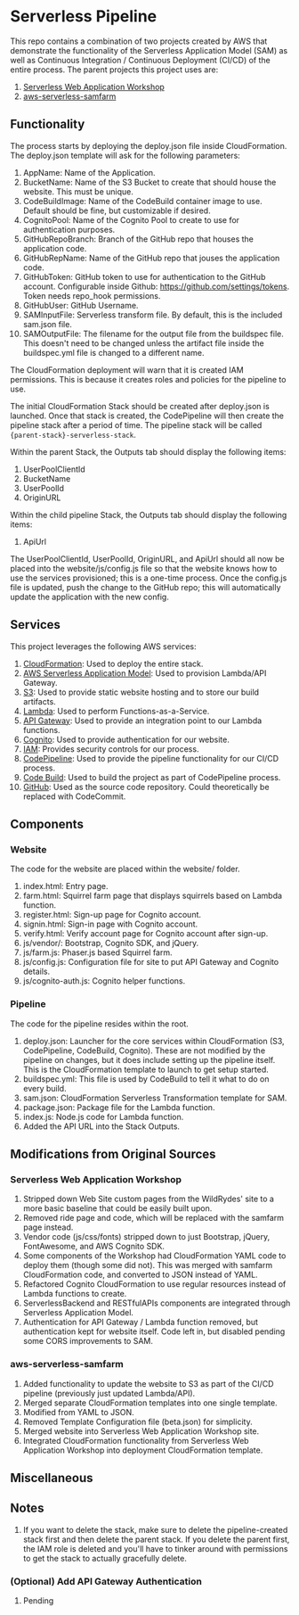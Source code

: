 # Serverless Pipeline
This repo contains a combination of two projects created by AWS that demonstrate the functionality of the Serverless Application Model (SAM) as well as Continuous Integration / Continuous Deployment (CI/CD) of the entire process.
The parent projects this project uses are:

1. [Serverless Web Application Workshop](https://github.com/awslabs/aws-serverless-workshops/tree/master/WebApplication/)
2. [aws-serverless-samfarm](https://github.com/awslabs/aws-serverless-samfarm)

## Functionality

The process starts by deploying the deploy.json file inside CloudFormation. The deploy.json template will ask for the following parameters:

1. AppName: Name of the Application.
2. BucketName: Name of the S3 Bucket to create that should house the website. This must be unique.
3. CodeBuildImage: Name of the CodeBuild container image to use. Default should be fine, but customizable if desired.
4. CognitoPool: Name of the Cognito Pool to create to use for authentication purposes.
5. GitHubRepoBranch: Branch of the GitHub repo that houses the application code.
6. GitHubRepName: Name of the GitHub repo that jouses the application code.
7. GitHubToken: GitHub token to use for authentication to the GitHub account. Configurable inside Github: https://github.com/settings/tokens. Token needs repo_hook permissions.
8. GitHubUser: GitHub Username.
9. SAMInputFile: Serverless transform file. By default, this is the included sam.json file.
10. SAMOutputFile: The filename for the output file from the buildspec file. This doesn't need to be changed unless the artifact file inside the buildspec.yml file is changed to a different name.

The CloudFormation deployment will warn that it is created IAM permissions. This is because it creates roles and policies for the pipeline to use.

The initial CloudFormation Stack should be created after deploy.json is launched. Once that stack is created, the CodePipeline will then create the pipeline stack after a period of time. The pipeline stack will be called ``{parent-stack}-serverless-stack``.

Within the parent Stack, the Outputs tab should display the following items:

1. UserPoolClientId
2. BucketName
3. UserPoolId
4. OriginURL

Within the child pipeline Stack, the Outputs tab should display the following items:

1. ApiUrl

The UserPoolClientId, UserPoolId, OriginURL, and ApiUrl should all now be placed into the website/js/config.js file so that the website knows how to use the services provisioned; this is a one-time process. Once the config.js file is updated, push the change to the GitHub repo; this will automatically update the application with the new config.

## Services

This project leverages the following AWS services:
1. [CloudFormation](https://aws.amazon.com/cloudformation/): Used to deploy the entire stack.
2. [AWS Serverless Application Model](https://aws.amazon.com/about-aws/whats-new/2016/11/introducing-the-aws-serverless-application-model/): Used to provision Lambda/API Gateway.
3. [S3](https://aws.amazon.com/s3/): Used to provide static website hosting and to store our build artifacts.
4. [Lambda](https://aws.amazon.com/lambda/): Used to perform Functions-as-a-Service.
5. [API Gateway](https://aws.amazon.com/api-gateway/): Used to provide an integration point to our Lambda functions.
6. [Cognito](https://aws.amazon.com/cognito/): Used to provide authentication for our website.
7. [IAM](https://aws.amazon.com/iam/): Provides security controls for our process.
8. [CodePipeline](https://aws.amazon.com/codepipeline/): Used to provide the pipeline functionality for our CI/CD process.
9. [Code Build](https://aws.amazon.com/codebuild/): Used to build the project as part of CodePipeline process.
10. [GitHub](http://www.github.com): Used as the source code repository. Could theoretically be replaced with CodeCommit.

## Components

### Website

The code for the website are placed within the website/ folder.

1. index.html: Entry page.
2. farm.html: Squirrel farm page that displays squirrels based on Lambda function.
3. register.html: Sign-up page for Cognito account.
4. signin.html: Sign-in page with Cognito account.
5. verify.html: Verify account page for Cognito account after sign-up.
6. js/vendor/: Bootstrap, Cognito SDK, and jQuery.
7. js/farm.js: Phaser.js based Squirrel farm.
8. js/config.js: Configuration file for site to put API Gateway and Cognito details.
9. js/cognito-auth.js: Cognito helper functions.

### Pipeline

The code for the pipeline resides within the root.

1. deploy.json: Launcher for the core services within CloudFormation (S3, CodePipeline, CodeBuild, Cognito). These are not modified by the pipeline on changes, but it does include setting up the pipeline itself. This is the CloudFormation template to launch to get setup started.
2. buildspec.yml: This file is used by CodeBuild to tell it what to do on every build.
3. sam.json: CloudFormation Serverless Transformation template for SAM.
4. package.json: Package file for the Lambda function.
5. index.js: Node.js code for Lambda function.
6. Added the API URL into the Stack Outputs.


## Modifications from Original Sources

### Serverless Web Application Workshop

1. Stripped down Web Site custom pages from the WildRydes' site to a more basic baseline that could be easily built upon.
2. Removed ride page and code, which will be replaced with the samfarm page instead.
3. Vendor code (js/css/fonts) stripped down to just Bootstrap, jQuery, FontAwesome, and AWS Cognito SDK.
4. Some components of the Workshop had CloudFormation YAML code to deploy them (though some did not). This was merged with samfarm CloudFormation code, and converted to JSON instead of YAML.
5. Refactored Cognito CloudFormation to use regular resources instead of Lambda functions to create.
6. ServerlessBackend and RESTfulAPIs components are integrated through Serverless Application Model.
7. Authentication for API Gateway / Lambda function removed, but authentication kept for website itself. Code left in, but disabled pending some CORS improvements to SAM.

### aws-serverless-samfarm

1. Added functionality to update the website to S3 as part of the CI/CD pipeline (previously just updated Lambda/API).
2. Merged separate CloudFormation templates into one single template.
3. Modified from YAML to JSON.
4. Removed Template Configuration file (beta.json) for simplicity.
5. Merged website into Serverless Web Application Workshop site.
6. Integrated CloudFormation functionality from Serverless Web Application Workshop into deployment CloudFormation template.

## Miscellaneous

## Notes

1. If you want to delete the stack, make sure to delete the pipeline-created stack first and then delete the parent stack. If you delete the parent first, the IAM role is deleted and you'll have to tinker around with permissions to get the stack to actually gracefully delete.

### (Optional) Add API Gateway Authentication

1. Pending
